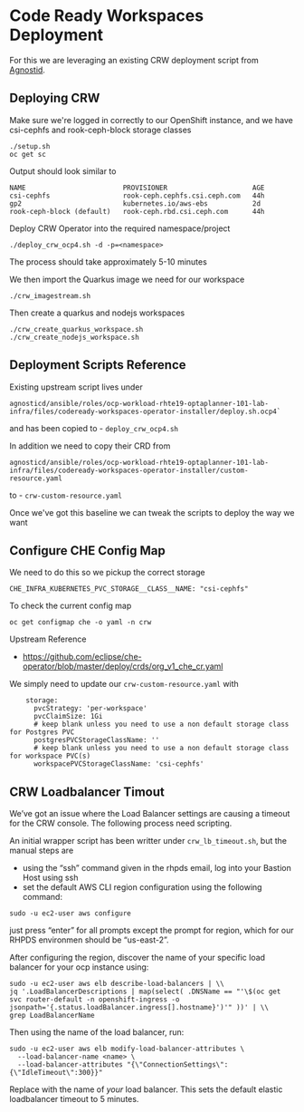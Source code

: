 # Code Ready Workspaces Deployment
For this we are leveraging an existing CRW deployment script from [Agnostid](./Agnosticd.md).

## Deploying CRW

Make sure we're logged in correctly to our OpenShift instance,
and we have csi-cephfs and rook-ceph-block storage classes
```
./setup.sh
oc get sc
```
Output should look similar to
```
NAME                        PROVISIONER                     AGE
csi-cephfs                  rook-ceph.cephfs.csi.ceph.com   44h
gp2                         kubernetes.io/aws-ebs           2d
rook-ceph-block (default)   rook-ceph.rbd.csi.ceph.com      44h
```

Deploy CRW Operator into the required namespace/project
```
./deploy_crw_ocp4.sh -d -p=<namespace>
```

The process should take approximately 5-10 minutes

We then import the Quarkus image we need for our workspace
```
./crw_imagestream.sh
```

Then create a quarkus  and nodejs workspaces
```
./crw_create_quarkus_workspace.sh
./crw_create_nodejs_workspace.sh
```

## Deployment Scripts Reference
Existing upstream script lives under

```
agnosticd/ansible/roles/ocp-workload-rhte19-optaplanner-101-lab-infra/files/codeready-workspaces-operator-installer/deploy.sh.ocp4`
```
and has been copied to - ```deploy_crw_ocp4.sh```

In addition we need to copy their CRD from
```
agnosticd/ansible/roles/ocp-workload-rhte19-optaplanner-101-lab-infra/files/codeready-workspaces-operator-installer/custom-resource.yaml
```
to - ```crw-custom-resource.yaml```

Once we've got this baseline we can tweak the scripts to deploy the way we want

## Configure CHE Config Map
We need to do this so we pickup the correct storage
```
CHE_INFRA_KUBERNETES_PVC_STORAGE__CLASS__NAME: "csi-cephfs"
```

To check the current config map
```
oc get configmap che -o yaml -n crw
```

Upstream Reference
 * https://github.com/eclipse/che-operator/blob/master/deploy/crds/org_v1_che_cr.yaml

We simply need to update our ```crw-custom-resource.yaml``` with 
```
    storage:
      pvcStrategy: 'per-workspace'
      pvcClaimSize: 1Gi
      # keep blank unless you need to use a non default storage class for Postgres PVC
      postgresPVCStorageClassName: ''
      # keep blank unless you need to use a non default storage class for workspace PVC(s)
      workspacePVCStorageClassName: 'csi-cephfs'
```

## CRW Loadbalancer Timout
We’ve got an issue where the Load Balancer settings are causing a timeout for the CRW console. The following process need scripting.

An initial wrapper script has been writter under ```crw_lb_timeout.sh```, but the manual steps are

- using the “ssh” command given in the rhpds email, log into your Bastion Host using ssh
- set the default AWS CLI region configuration using the following command:

```sudo -u ec2-user aws configure```

just press “enter” for all prompts except the prompt for region, which for our RHPDS environmen should be “us-east-2”.

After configuring the region, discover the name of your specific load balancer for your ocp instance using:
```
sudo -u ec2-user aws elb describe-load-balancers | \\
jq '.LoadBalancerDescriptions | map(select( .DNSName == "'\$(oc get svc router-default -n openshift-ingress -o jsonpath='{.status.loadBalancer.ingress[].hostname}')'" ))' | \\
grep LoadBalancerName
```
Then using the name of the load balancer, run:
```
sudo -u ec2-user aws elb modify-load-balancer-attributes \
  --load-balancer-name <name> \
  --load-balancer-attributes "{\"ConnectionSettings\":{\"IdleTimeout\":300}}"
```
Replace <name> with the name of *your* load balancer. This sets the default elastic loadbalancer timeout to 5 minutes.

